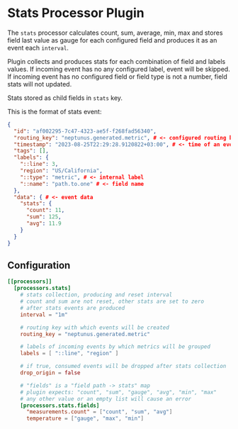 # Stats Processor Plugin

The `stats` processor calculates count, sum, average, min, max and stores field last value as gauge for each configured field and produces it as an event each `interval`.

Plugin collects and produces stats for each combination of field and labels values. If incoming event has no any configured label, event will be skipped. If incoming event has no configured field or field type is not a number, field stats will not updated.

Stats stored as child fields in `stats` key.

This is the format of stats event:
```json
{
  "id": "af002295-7c47-4323-ae5f-f268fad56340",
  "routing_key": "neptunus.generated.metric", # <- configured routing key
  "timestamp": "2023-08-25T22:29:28.9120822+03:00", # <- time of an event creation
  "tags": [],
  "labels": {
    "::line": 3,
    "region": "US/California",
    "::type": "metric", # <- internal label
    "::name": "path.to.one" # <- field name
  },
  "data": { # <- event data
    "stats": { 
      "count": 11,
      "sum": 125,
      "avg": 11.9
    }
  }
}
```

## Configuration
```toml
[[processors]]
  [processors.stats]
    # stats collection, producing and reset interval
    # count and sum are not reset, other stats are set to zero
    # after stats events are produced
    interval = "1m"

    # routing key with which events will be created
    routing_key = "neptunus.generated.metric"

    # labels of incoming events by which metrics will be grouped
    labels = [ "::line", "region" ]

    # if true, consumed events will be dropped after stats collection
    drop_origin = false

    # "fields" is a "field path -> stats" map
    # plugin expects: "count", "sum", "gauge", "avg", "min", "max"
    # any other value or an empty list will cause an error
    [processors.stats.fields]
      "measurements.count" = ["count", "sum", "avg"]
      temperature = ["gauge", "max", "min"]
```
